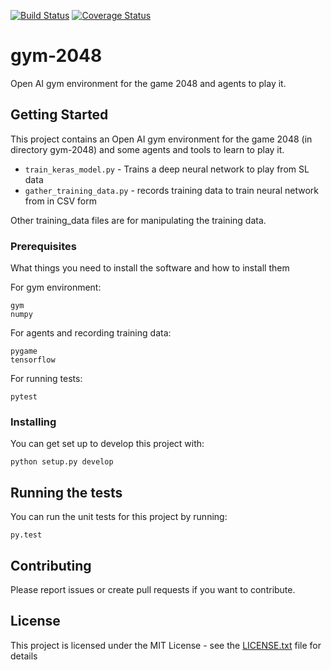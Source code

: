 [![Build Status](https://github.com/rgal/gym-2048/actions/workflows/python-package.yml/badge.svg)](https://github.com/rgal/gym-2048/actions/workflows/python-package.yml)
[![Coverage Status](https://codecov.io/gh/rgal/gym-2048/branch/master/graph/badge.svg)](https://codecov.io/gh/rgal/gym-2048)


# gym-2048

Open AI gym environment for the game 2048 and agents to play it.

## Getting Started

This project contains an Open AI gym environment for the game 2048 (in directory gym-2048) and some agents and tools to learn to play it.

* `train_keras_model.py` - Trains a deep neural network to play from SL data
* `gather_training_data.py` - records training data to train neural network from in CSV form

Other training_data files are for manipulating the training data.

### Prerequisites

What things you need to install the software and how to install them

For gym environment:
```
gym
numpy
```

For agents and recording training data:

```
pygame
tensorflow
```

For running tests:

```
pytest
```

### Installing

You can get set up to develop this project with:

```
python setup.py develop
```

## Running the tests

You can run the unit tests for this project by running:

```
py.test
```

## Contributing

Please report issues or create pull requests if you want to contribute.

## License

This project is licensed under the MIT License - see the [LICENSE.txt](LICENSE.txt) file for details

